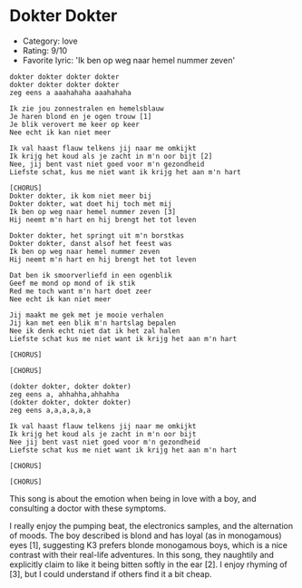 # Dokter Dokter

 * Category: love
 * Rating: 9/10
 * Favorite lyric: 'Ik ben op weg naar hemel nummer zeven'

```
dokter dokter dokter dokter
dokter dokter dokter dokter
zeg eens a aaahahaha aaahahaha

Ik zie jou zonnestralen en hemelsblauw
Je haren blond en je ogen trouw [1]
Je blik verovert me keer op keer
Nee echt ik kan niet meer

Ik val haast flauw telkens jij naar me omkijkt
Ik krijg het koud als je zacht in m'n oor bijt [2]
Nee, jij bent vast niet goed voor m'n gezondheid
Liefste schat, kus me niet want ik krijg het aan m'n hart

[CHORUS]
Dokter dokter, ik kom niet meer bij
Dokter dokter, wat doet hij toch met mij
Ik ben op weg naar hemel nummer zeven [3]
Hij neemt m'n hart en hij brengt het tot leven

Dokter dokter, het springt uit m'n borstkas
Dokter dokter, danst alsof het feest was
Ik ben op weg naar hemel nummer zeven
Hij neemt m'n hart en hij brengt het tot leven

Dat ben ik smoorverliefd in een ogenblik
Geef me mond op mond of ik stik
Red me toch want m'n hart doet zeer
Nee echt ik kan niet meer

Jij maakt me gek met je mooie verhalen
Jij kan met een blik m'n hartslag bepalen
Nee ik denk echt niet dat ik het zal halen
Liefste schat kus me niet want ik krijg het aan m'n hart

[CHORUS]

[CHORUS]

(dokter dokter, dokter dokter)
zeg eens a, ahhahha,ahhahha
(dokter dokter, dokter dokter)
zeg eens a,a,a,a,a,a

Ik val haast flauw telkens jij naar me omkijkt
Ik krijg het koud als je zacht in m'n oor bijt
Nee jij bent vast niet goed voor m'n gezondheid
Liefste schat kus me niet want ik krijg het aan m'n hart

[CHORUS]

[CHORUS]
```

This song is about the emotion when being in love with a boy, and consulting a doctor with these symptoms.

I really enjoy the pumping beat, the electronics samples, and the alternation of moods. The boy described 
is blond and has loyal (as in monogamous) eyes [1], 
suggesting K3 prefers blonde monogamous boys, which is a nice contrast with their real-life adventures.
In this song, they naughtily and explicitly claim to like it being bitten softly in the ear [2].
I enjoy rhyming of [3], but I could understand if others find it a bit cheap. 
